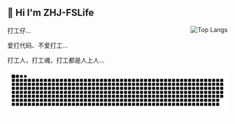 ## 👋 Hi I'm ZHJ-FSLife

<img style="max-width: 400px" align="right" src="https://github-readme-stats.vercel.app/api/top-langs/?username=ZHJ-FSLife&layout=compact" alt="Top Langs" >
<!--
![ZHJ-FSLife GitHub stats](https://github-readme-stats.vercel.app/api?username=ZHJ-FSLife&count_private=true)
![Top Langs](https://github-readme-stats.vercel.app/api/top-langs/?username=ZHJ-FSLife&layout=compact)
-->

打工仔...

爱打代码、不爱打工...

打工人，打工魂，打工都是人上人...

<!-- <img style="width: 200px" align="right" src=".images/debug.gif"> -->

<!-- ![dino](.images/dino.gif) -->
![snake](.images/snake.svg)

